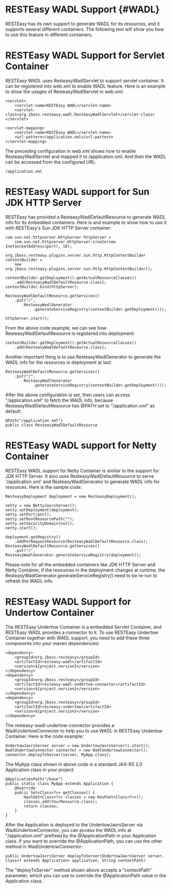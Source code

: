 RESTEasy WADL Support {#WADL}
=====================

RESTEasy has its own support to generate WADL for its resources, and it
supports several different containers. The following text will show you
how to use this feature in different containers.

RESTEasy WADL Support for Servlet Container
===========================================

RESTEasy WADL uses ResteasyWadlServlet to support servlet container. It
can be registered into web.xml to enable WADL feature. Here is an
example to show the usages of ResteasyWadlServlet in web.xml:

    <servlet>
        <servlet-name>RESTEasy WADL</servlet-name>
        <servlet-class>org.jboss.resteasy.wadl.ResteasyWadlServlet</servlet-class>
    </servlet>

    <servlet-mapping>
        <servlet-name>RESTEasy WADL</servlet-name>
        <url-pattern>/application.xml</url-pattern>
    </servlet-mapping>

The preceding configuration in web.xml shows how to enable
ResteasyWadlServlet and mapped it to /application.xml. And then the WADL
can be accessed from the configured URL:

    /application.xml

RESTEasy WADL support for Sun JDK HTTP Server
=============================================

RESTEasy has provided a ResteasyWadlDefaultResource to generate WADL
info for its embedded containers. Here is and example to show how to use
it with RESTEasy's Sun JDK HTTP Server container:

    com.sun.net.httpserver.HttpServer httpServer =
        com.sun.net.httpserver.HttpServer.create(new InetSocketAddress(port), 10);

    org.jboss.resteasy.plugins.server.sun.http.HttpContextBuilder contextBuilder = 
        new org.jboss.resteasy.plugins.server.sun.http.HttpContextBuilder();

    contextBuilder.getDeployment().getActualResourceClasses()
        .add(ResteasyWadlDefaultResource.class);
    contextBuilder.bind(httpServer);

    ResteasyWadlDefaultResource.getServices()
        .put("/",
            ResteasyWadlGenerator
                .generateServiceRegistry(contextBuilder.getDeployment()));

    httpServer.start();

From the above code example, we can see how ResteasyWadlDefaultResource
is registered into deployment:

    contextBuilder.getDeployment().getActualResourceClasses()
        .add(ResteasyWadlDefaultResource.class);

Another important thing is to use ResteasyWadlGenerator to generate the
WADL info for the resources in deployment at last:

    ResteasyWadlDefaultResource.getServices()
        .put("/",
            ResteasyWadlGenerator
                .generateServiceRegistry(contextBuilder.getDeployment()));

After the above configuration is set, then users can access
"/application.xml" to fetch the WADL info, because
ResteasyWadlDefaultResource has @PATH set to "/application.xml" as
default:

    @Path("/application.xml")
    public class ResteasyWadlDefaultResource

RESTEasy WADL support for Netty Container
=========================================

RESTEasy WADL support for Netty Container is simliar to the support for
JDK HTTP Server. It also uses ResteasyWadlDefaultResource to serve
'/application.xml' and ResteasyWadlGenerator to generate WADL info for
resources. Here is the sample code:

    ResteasyDeployment deployment = new ResteasyDeployment();

    netty = new NettyJaxrsServer();
    netty.setDeployment(deployment);
    netty.setPort(port);
    netty.setRootResourcePath("");
    netty.setSecurityDomain(null);
    netty.start();

    deployment.getRegistry()
        .addPerRequestResource(ResteasyWadlDefaultResource.class);        
    ResteasyWadlDefaultResource.getServices()
        .put("/", ResteasyWadlGenerator.generateServiceRegistry(deployment));

Please note for all the embedded containers like JDK HTTP Server and
Netty Container, if the resources in the deployment changes at runtime,
the ResteasyWadlGenerator.generateServiceRegistry() need to be re-run to
refresh the WADL info.

RESTEasy WADL Support for Undertow Container
============================================

The RESTEasy Undertow Container is a embedded Servlet Container, and
RESTEasy WADL provides a connector to it. To use RESTEasy Undertow
Container together with WADL support, you need to add these three
components into your maven dependencies:

    <dependency>
        <groupId>org.jboss.resteasy</groupId>
        <artifactId>resteasy-wadl</artifactId>
        <version>${project.version}</version>
    </dependency>
    <dependency>
        <groupId>org.jboss.resteasy</groupId>
        <artifactId>resteasy-wadl-undertow-connector</artifactId>
        <version>${project.version}</version>
    </dependency>
    <dependency>
        <groupId>org.jboss.resteasy</groupId>
        <artifactId>resteasy-undertow</artifactId>
        <version>${project.version}</version>
    </dependency>

The resteasy-wadl-undertow-connector provides a WadlUndertowConnector to
help you to use WADL in RESTEasy Undertow Container. Here is the code
example:

    UndertowJaxrsServer server = new UndertowJaxrsServer().start();
    WadlUndertowConnector connector = new WadlUndertowConnector();
    connector.deployToServer(server, MyApp.class);

The MyApp class shown in above code is a standard JAX-RS 2.0 Application
class in your project:

                
    @ApplicationPath("/base")
    public static class MyApp extends Application {
        @Override
        public Set<Class<?>> getClasses() {
            HashSet<Class<?>> classes = new HashSet<Class<?>>();
            classes.add(YourResource.class);
            return classes;
        }
    }

After the Application is deployed to the UndertowJaxrsServer via
WadlUndertowConnector, you can access the WADL info at
"/application.xml" prefixed by the @ApplicationPath in your Application
class. If you want to override the @ApplicationPath, you can use the
other method in WadlUndertowConnector:

                
    public UndertowJaxrsServer deployToServer(UndertowJaxrsServer server, Class<? extends Application> application, String contextPath)
                
            

The "deployToServer" method shown above accepts a "contextPath"
parameter, which you can use to override the @ApplicationPath value in
the Application class.
